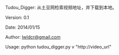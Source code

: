 Tudou_Digger:
从土豆网检索视频地址，并下载到本地。

Version:
0.1

Date:
2014/01/15

Author:
lwldcr@gmail.com

Usage:
python tudou_digger.py v "http://video_url"
